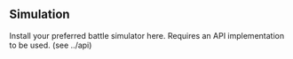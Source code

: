 Simulation
------------------------------------------------------------------------

Install your preferred battle simulator here. Requires an API implementation to be used. (see ../api)
